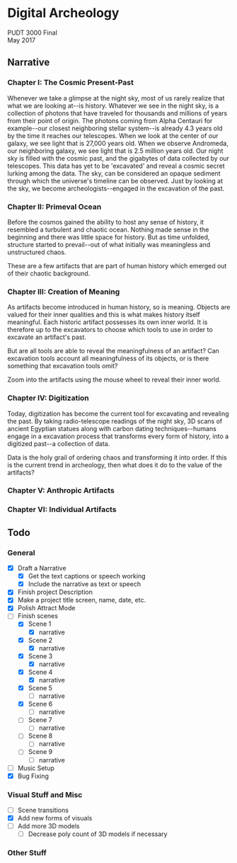 # Digital Archeology  
PUDT 3000 Final  
May 2017

## Narrative

### Chapter I: The Cosmic Present-Past
Whenever we take a glimpse at the night sky, most of us rarely realize that what we are looking at--is history. Whatever we see in the night sky, is a collection of photons that have traveled for thousands and millions of years from their point of origin. The photons coming from Alpha Centauri for example--our closest neighboring stellar system--is already 4.3 years old by the time it reaches our telescopes. When we look at the center of our galaxy, we see light that is 27,000 years old. When we observe Andromeda, our neighboring galaxy, we see light that is 2.5 million years old. Our night sky is filled with the cosmic past, and the gigabytes of data collected by our telescopes. This data has yet to be 'excavated' and reveal a cosmic secret lurking among the data. The sky, can be considered an opaque sediment through which the universe's timeline can be observed. Just by looking at the sky, we become archeologists--engaged in the excavation of the past.

### Chapter II: Primeval Ocean

Before the cosmos gained the ability to host any sense of history, it resembled a turbulent and chaotic ocean. Nothing made sense in the beginning and there was little space for history. But as time unfolded, structure started to prevail--out of what initially was meaningless and unstructured chaos.

These are a few artifacts that are part of human history which emerged out of their chaotic background.

### Chapter III: Creation of Meaning

As artifacts become introduced in human history, so is meaning. Objects are valued for their inner qualities and this is what makes history itself meaningful. Each historic artifact possesses its own inner world. It is therefore up to the excavators to choose which tools to use in order to excavate an artifact's past.

But are all tools are able to reveal the meaningfulness of an artifact? Can excavation tools account all meaningfulness of its objects, or is there something that excavation tools omit?

Zoom into the artifacts using the mouse wheel to reveal their inner world.

### Chapter IV: Digitization

Today, digitization has become the current tool for excavating and revealing the past. By taking radio-telescope readings of the night sky, 3D scans of ancient Egyptian statues along with carbon dating techniques--humans engage in a excavation process that transforms every form of history, into a digitized past--a collection of data.

Data is the holy grail of ordering chaos and transforming it into order. If this is the current trend in archeology, then what does it do to the value of the artifacts?

### Chapter V: Anthropic Artifacts

### Chapter VI: Individual Artifacts

## Todo

### General
- [x] Draft a Narrative
  - [x] Get the text captions or speech working
  - [x] Include the narrative as text or speech
- [x] Finish project Description
- [x] Make a project title screen, name, date, etc.
- [x] Polish Attract Mode
- [ ] Finish scenes
  - [x] Scene 1
    - [x] narrative
  - [x] Scene 2
    - [x] narrative
  - [x] Scene 3
    - [x] narrative
  - [x] Scene 4
    - [x] narrative
  - [x] Scene 5
    - [ ] narrative
  - [x] Scene 6
    - [ ] narrative
  - [ ] Scene 7
    - [ ] narrative
  - [ ] Scene 8
    - [ ] narrative
  - [ ] Scene 9
    - [ ] narrative
- [ ] Music Setup
- [x] Bug Fixing

### Visual Stuff and Misc
- [ ] Scene transitions
- [x] Add new forms of visuals
- [ ] Add more 3D models
  - [ ] Decrease poly count of 3D models if necessary

### Other Stuff
